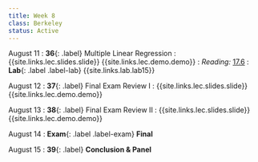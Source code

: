 ```yaml
---
title: Week 8
class: Berkeley
status: Active
---
```


August 11
: **36**{: .label} Multiple Linear Regression
    : {{site.links.lec.slides.slide}} {{site.links.lec.demo.demo}}
: _Reading:_ [17.6](https://inferentialthinking.com/chapters/17/6/Multiple_Regression.html)
: **Lab**{: .label .label-lab} {{site.links.lab.lab15}} 

August 12
: **37**{: .label} Final Exam Review I
    : {{site.links.lec.slides.slide}} {{site.links.lec.demo.demo}}
    

August 13
: **38**{: .label} Final Exam Review II
    : {{site.links.lec.slides.slide}} {{site.links.lec.demo.demo}}

August 14
: **Exam**{: .label .label-exam} **Final**
    

August 15
: **39**{: .label} **Conclusion & Panel**

